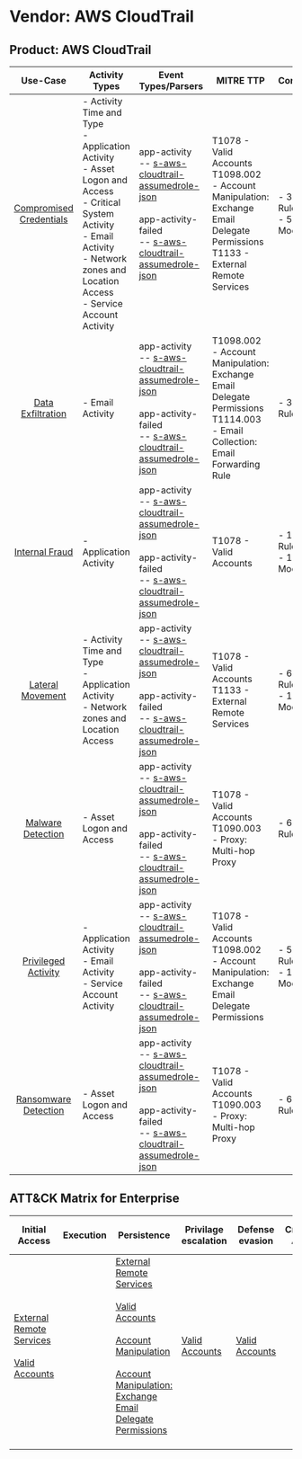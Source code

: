 Vendor: AWS CloudTrail
======================
Product: AWS CloudTrail
-----------------------
|                                 Use-Case                                  | Activity Types                                                                                                                                                                                         | Event Types/Parsers                                                                                                                                                                                                                                               | MITRE TTP                                                                                                                               | Content                    |
|:-------------------------------------------------------------------------:| ------------------------------------------------------------------------------------------------------------------------------------------------------------------------------------------------------ | ----------------------------------------------------------------------------------------------------------------------------------------------------------------------------------------------------------------------------------------------------------------- | --------------------------------------------------------------------------------------------------------------------------------------- | -------------------------- |
| [Compromised Credentials](../UseCases/usecase_compromised_credentials.md) | - Activity Time  and Type<br>- Application Activity<br>- Asset Logon and Access<br>- Critical System Activity<br>- Email Activity<br>- Network zones and Location Access<br>- Service Account Activity |  app-activity<br> -- [s-aws-cloudtrail-assumedrole-json](../Parsers/parserContent_s-aws-cloudtrail-assumedrole-json.md)<br><br> app-activity-failed<br> -- [s-aws-cloudtrail-assumedrole-json](../Parsers/parserContent_s-aws-cloudtrail-assumedrole-json.md)<br> | T1078 - Valid Accounts<br>T1098.002 - Account Manipulation: Exchange Email Delegate Permissions<br>T1133 - External Remote Services<br> |  - 39 Rules<br> - 5 Models |
|       [Data Exfiltration](../UseCases/usecase_data_exfiltration.md)       | - Email Activity                                                                                                                                                                                       |  app-activity<br> -- [s-aws-cloudtrail-assumedrole-json](../Parsers/parserContent_s-aws-cloudtrail-assumedrole-json.md)<br><br> app-activity-failed<br> -- [s-aws-cloudtrail-assumedrole-json](../Parsers/parserContent_s-aws-cloudtrail-assumedrole-json.md)<br> | T1098.002 - Account Manipulation: Exchange Email Delegate Permissions<br>T1114.003 - Email Collection: Email Forwarding Rule<br>        |  - 3 Rules<br>             |
|          [Internal Fraud](../UseCases/usecase_internal_fraud.md)          | - Application Activity                                                                                                                                                                                 |  app-activity<br> -- [s-aws-cloudtrail-assumedrole-json](../Parsers/parserContent_s-aws-cloudtrail-assumedrole-json.md)<br><br> app-activity-failed<br> -- [s-aws-cloudtrail-assumedrole-json](../Parsers/parserContent_s-aws-cloudtrail-assumedrole-json.md)<br> | T1078 - Valid Accounts<br>                                                                                                              |  - 13 Rules<br> - 1 Models |
|        [Lateral Movement](../UseCases/usecase_lateral_movement.md)        | - Activity Time  and Type<br>- Application Activity<br>- Network zones and Location Access                                                                                                             |  app-activity<br> -- [s-aws-cloudtrail-assumedrole-json](../Parsers/parserContent_s-aws-cloudtrail-assumedrole-json.md)<br><br> app-activity-failed<br> -- [s-aws-cloudtrail-assumedrole-json](../Parsers/parserContent_s-aws-cloudtrail-assumedrole-json.md)<br> | T1078 - Valid Accounts<br>T1133 - External Remote Services<br>                                                                          |  - 6 Rules<br> - 1 Models  |
|       [Malware Detection](../UseCases/usecase_malware_detection.md)       | - Asset Logon and Access                                                                                                                                                                               |  app-activity<br> -- [s-aws-cloudtrail-assumedrole-json](../Parsers/parserContent_s-aws-cloudtrail-assumedrole-json.md)<br><br> app-activity-failed<br> -- [s-aws-cloudtrail-assumedrole-json](../Parsers/parserContent_s-aws-cloudtrail-assumedrole-json.md)<br> | T1078 - Valid Accounts<br>T1090.003 - Proxy: Multi-hop Proxy<br>                                                                        |  - 6 Rules<br>             |
|     [Privileged Activity](../UseCases/usecase_privileged_activity.md)     | - Application Activity<br>- Email Activity<br>- Service Account Activity                                                                                                                               |  app-activity<br> -- [s-aws-cloudtrail-assumedrole-json](../Parsers/parserContent_s-aws-cloudtrail-assumedrole-json.md)<br><br> app-activity-failed<br> -- [s-aws-cloudtrail-assumedrole-json](../Parsers/parserContent_s-aws-cloudtrail-assumedrole-json.md)<br> | T1078 - Valid Accounts<br>T1098.002 - Account Manipulation: Exchange Email Delegate Permissions<br>                                     |  - 5 Rules<br> - 1 Models  |
|    [Ransomware Detection](../UseCases/usecase_ransomware_detection.md)    | - Asset Logon and Access                                                                                                                                                                               |  app-activity<br> -- [s-aws-cloudtrail-assumedrole-json](../Parsers/parserContent_s-aws-cloudtrail-assumedrole-json.md)<br><br> app-activity-failed<br> -- [s-aws-cloudtrail-assumedrole-json](../Parsers/parserContent_s-aws-cloudtrail-assumedrole-json.md)<br> | T1078 - Valid Accounts<br>T1090.003 - Proxy: Multi-hop Proxy<br>                                                                        |  - 6 Rules<br>             |

ATT&CK Matrix for Enterprise
----------------------------
| Initial Access                                                                                                                                   | Execution | Persistence                                                                                                                                                                                                                                                                                                                                 | Privilage escalation                                                | Defense evasion                                                     | Credential Access | Discovery | Lateral Movement | Collection                                                                                                                                                            | Command and Control                                                                                                                       | Exfiltration | Impact |
| ------------------------------------------------------------------------------------------------------------------------------------------------ | --------- | ------------------------------------------------------------------------------------------------------------------------------------------------------------------------------------------------------------------------------------------------------------------------------------------------------------------------------------------- | ------------------------------------------------------------------- | ------------------------------------------------------------------- | ----------------- | --------- | ---------------- | --------------------------------------------------------------------------------------------------------------------------------------------------------------------- | ----------------------------------------------------------------------------------------------------------------------------------------- | ------------ | ------ |
| [External Remote Services](https://attack.mitre.org/techniques/T1133)<br><br>[Valid Accounts](https://attack.mitre.org/techniques/T1078)<br><br> |           | [External Remote Services](https://attack.mitre.org/techniques/T1133)<br><br>[Valid Accounts](https://attack.mitre.org/techniques/T1078)<br><br>[Account Manipulation](https://attack.mitre.org/techniques/T1098)<br><br>[Account Manipulation: Exchange Email Delegate Permissions](https://attack.mitre.org/techniques/T1098/002)<br><br> | [Valid Accounts](https://attack.mitre.org/techniques/T1078)<br><br> | [Valid Accounts](https://attack.mitre.org/techniques/T1078)<br><br> |                   |           |                  | [Email Collection](https://attack.mitre.org/techniques/T1114)<br><br>[Email Collection: Email Forwarding Rule](https://attack.mitre.org/techniques/T1114/003)<br><br> | [Proxy: Multi-hop Proxy](https://attack.mitre.org/techniques/T1090/003)<br><br>[Proxy](https://attack.mitre.org/techniques/T1090)<br><br> |              |        |